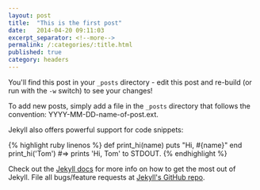 ```yaml
---
layout: post
title:  "This is the first post"
date:   2014-04-20 09:11:03
excerpt_separator: <!--more-->
permalink: /:categories/:title.html
published: true
category: headers
---
```



You'll find this post in your `_posts` directory - edit this post and re-build (or run with the `-w` switch) to see your changes!

<!--more-->

To add new posts, simply add a file in the `_posts` directory that follows the convention: YYYY-MM-DD-name-of-post.ext.

Jekyll also offers powerful support for code snippets:

{% highlight ruby linenos %}
def print_hi(name)
  puts "Hi, #{name}"
end
print_hi('Tom')
#=> prints 'Hi, Tom' to STDOUT.
{% endhighlight %}

Check out the [Jekyll docs][jekyll] for more info on how to get the most out of Jekyll. File all bugs/feature requests at [Jekyll's GitHub repo][jekyll-gh].

[jekyll-gh]: https://github.com/mojombo/jekyll
[jekyll]:    http://jekyllrb.com
